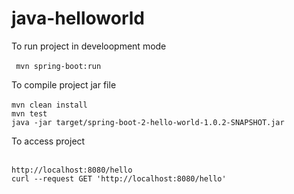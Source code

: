 # java-helloworld

To run project in develoopment mode
<br/>
<br/>``` mvn spring-boot:run```


To compile project jar file
</br>
</br>```mvn clean install```
<br/>```mvn test```
<br/>```java -jar target/spring-boot-2-hello-world-1.0.2-SNAPSHOT.jar```



To access project

<br/>```http://localhost:8080/hello```
<br/>```curl --request GET 'http://localhost:8080/hello'```
